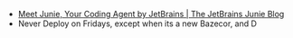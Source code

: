 - [Meet Junie, Your Coding Agent by JetBrains | The JetBrains Junie Blog](https://blog.jetbrains.com/junie/2025/01/meet-junie-your-coding-agent-by-jetbrains/)
- Never Deploy on Fridays, except when its a new Bazecor, and D